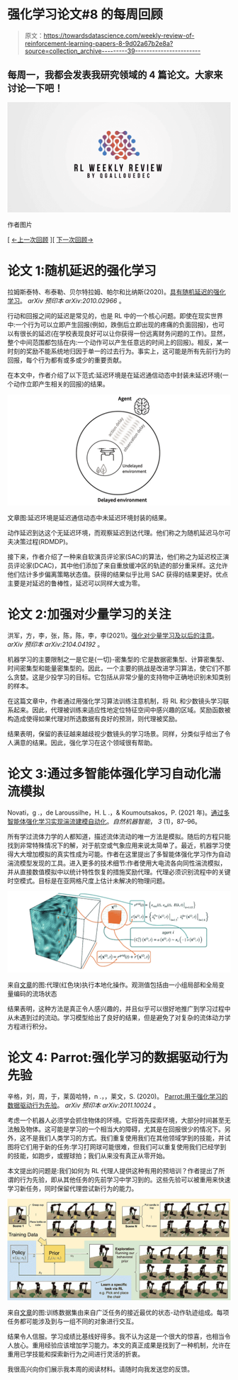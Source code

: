 # 强化学习论文#8 的每周回顾

> 原文：<https://towardsdatascience.com/weekly-review-of-reinforcement-learning-papers-8-9d02a67b2e8a?source=collection_archive---------39----------------------->

## 每周一，我都会发表我研究领域的 4 篇论文。大家来讨论一下吧！

![](img/15eb6be0aa4741d2bab7edffd7d24a6b.png)

作者图片

[ [←上一次回顾](/weekly-review-of-reinforcement-learning-papers-7-e5c726c2fafd?sk=ab04089a8009d0b9c098a80b6dde42d2) ][ [下一次回顾→](https://qgallouedec.medium.com/weekly-review-of-reinforcement-learning-papers-9-d0f7eff9eae2?sk=cdaaf56e9d7bf2a52f9fdc8e6af0dc30)

# 论文 1:随机延迟的强化学习

拉姆斯泰特、布泰勒、贝尔特拉姆、帕尔和比纳斯(2020)。[具有随机延迟的强化学习](https://arxiv.org/abs/2010.02966)。 *arXiv 预印本 arXiv:2010.02966* 。

行动和回报之间的延迟是常见的，也是 RL 中的一个核心问题。即使在现实世界中:一个行为可以立即产生回报(例如，跌倒后立即出现的疼痛的负面回报)，也可以有很长的延迟(在学校表现良好可以让你获得一份远离财务问题的工作)。显然，整个中间范围都包括在内:一个动作可以产生任意远的时间上的回报)。相反，某一时刻的奖励不能系统地归因于单一的过去行为。事实上，这可能是所有先前行为的回报，每个行为都有或多或少的重要贡献。

在本文中，作者介绍了以下范式:延迟环境是在延迟通信动态中封装未延迟环境(一个动作立即产生相关的回报)的结果。

![](img/ff3a05972eaa2fc1a62914087e27325d.png)

文章图:延迟环境是延迟通信动态中未延迟环境封装的结果。

动作延迟到达这个无延迟环境，而观察延迟到达代理。他们称之为随机延迟马尔可夫决策过程(RDMDP)。

接下来，作者介绍了一种来自软演员评论家(SAC)的算法，他们称之为延迟校正演员评论家(DCAC)，其中他们添加了来自重放缓冲区的轨迹的部分重采样。这允许他们估计多步偏离策略状态值。获得的结果似乎比用 SAC 获得的结果更好。优点主要是对延迟的鲁棒性，延迟可以同样大或为零。

# 论文 2:加强对少量学习的关注

洪军，方，李，张，陈，陈，李，李(2021)。[强化对少量学习及以后的注意](https://arxiv.org/abs/2104.04192)。 *arXiv 预印本 arXiv:2104.04192* 。

机器学习的主要限制之一是它是{一切}-密集型的:它是数据密集型、计算密集型、时间密集型和能量密集型的。因此，一个主要的挑战是改进学习算法，使它们不那么贪婪。这是少投学习的目标。它包括从非常少量的支持物中正确地识别未知类别的样本。

在这篇文章中，作者通过用强化学习算法训练注意机制，将 RL 和少数镜头学习联系起来。因此，代理被训练来适应性地定位特征空间中感兴趣的区域。奖励函数被构造成使得如果代理对所选数据有良好的预测，则代理被奖励。

结果表明，保留的表征越来越歧视少数镜头的学习场景。同样，分类似乎给出了令人满意的结果。因此，强化学习在这个领域很有帮助。

# 论文 3:通过多智能体强化学习自动化湍流模拟

Novati，g .，de Laroussilhe，H. L .，& Koumoutsakos，P. (2021 年)。[通过多智能体强化学习实现湍流建模自动化](https://www.nature.com/articles/s42256-020-00272-0)。*自然机器智能*， *3* (1)，87–96。

所有学过流体力学的人都知道，描述流体流动的唯一方法是模拟。随后的方程只能找到非常特殊情况下的解，对于航空或气象应用来说太简单了。最近，机器学习使得大大增加模拟的真实性成为可能。作者在这里提出了多智能体强化学习作为自动湍流模型发现的工具。进入更多的技术细节:作者使用大电流各向同性湍流模拟，并从直接数值模拟中以统计特性恢复的措施奖励代理。代理必须识别流程中的关键时空模式。目标是在亚网格尺度上估计未解决的物理问题。

![](img/84f0406aceaa6f1b8d003a4656662ca6.png)

来自[文章](https://www.nature.com/articles/s42256-020-00272-0)的图:代理(红色块)执行本地化操作。观测值包括由一小组局部和全局变量编码的流场状态

结果表明，这种方法是真正令人感兴趣的，并且似乎可以很好地推广到学习过程中从未遇到过的流动。学习模型给出了良好的结果，但是避免了对复杂的流体动力学方程进行积分。

# 论文 4: Parrot:强化学习的数据驱动行为先验

辛格，刘，周，于，莱茵哈特，n .，，莱文，S. (2020)。 [Parrot:用于强化学习的数据驱动行为先验](https://arxiv.org/abs/2011.10024)。 *arXiv 预印本 arXiv:2011.10024* 。

考虑一个机器人必须学会抓住物体的环境。它将首先探索环境，大部分时间甚至无法触及物体。这可能是学习的一个相当大的障碍，尤其是在回报很少的情况下。另外，这不是我们人类学习的方式。我们重复使用我们在其他领域学到的技能，并试图将它们用于新的任务:学习打网球可能很难，但我们可以重复使用我们已经学到的技能，如跑步，或握球拍；我们从来没有真正从零开始。

本文提出的问题是:我们如何为 RL 代理人提供这种有用的预培训？作者提出了所谓的行为先验，即从其他任务的先前学习中学习到的。这些先验可以被重用来快速学习新任务，同时保留代理尝试新行为的能力。

![](img/1b545aff87b2b0f98d04ca4e59ffaae5.png)

来自[文章](https://arxiv.org/abs/2011.10024)的图:训练数据集由来自广泛任务的接近最优的状态-动作轨迹组成。每项任务都可能涉及到与一组不同的对象进行交互。

结果令人信服。学习成绩比基线好得多。我不认为这是一个很大的惊喜，也相当令人放心。重用经验应该增加学习能力。本文的真正成果是找到了一种机制，允许在重用已学技能和探索新行为之间进行灵活的折衷。

我很高兴向你们展示我本周的阅读材料。请随时向我发送您的反馈。
